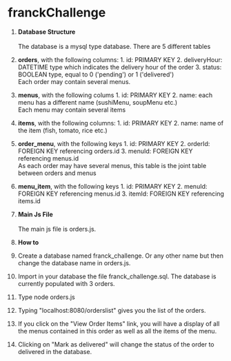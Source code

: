 # franckChallenge

1. **Database Structure** 
<br/><br/>The database is a mysql type database.
There are 5 different tables <br/>
  1. **orders**, with the following columns:
    1. id: PRIMARY KEY
	2. deliveryHour: DATETIME type which indicates the delivery hour of the order
	3. status: BOOLEAN type, equal to 0 ('pending') or 1 ('delivered')
<br/>Each order may contain several menus.

  2. **menus**, with the following colums
	1. id: PRIMARY KEY
	2. name: each menu has a different name (sushiMenu, soupMenu etc.)
<br/>Each menu may contain several items

  3. **items**, with the following columns:
	1. id: PRIMARY KEY
	2. name: name of the item (fish, tomato, rice etc.)

  4. **order_menu**, with the following keys
	1. id: PRIMARY KEY
	2. orderId: FOREIGN KEY referencing orders.id
	3. menuId: FOREIGN KEY referencing menus.id
<br/>As each order may have several menus, this table is the joint table between orders and menus

  5. **menu_item**, with the following keys
	1. id: PRIMARY KEY
	2. menuId: FOREIGN KEY referencing menus.id
	3. itemId: FOREIGN KEY referencing items.id

2. **Main Js File**
<br/><br/>The main js file is orders.js.

3. **How to**

  1. Create a database named franck_challenge. Or any other name but then change the database name in orders.js.

  2. Import in your database the file franck_challenge.sql. The database is currently populated with 3 orders.

  3. Type node orders.js

  4. Typing "localhost:8080/orderslist" gives you the list of the orders.

  5. If you click on the "View Order Items" link, you will have a display of all the menus contained in this order
as well as all the items of the menu.

  6. Clicking on "Mark as delivered" will change the status of the order to delivered in the database.
